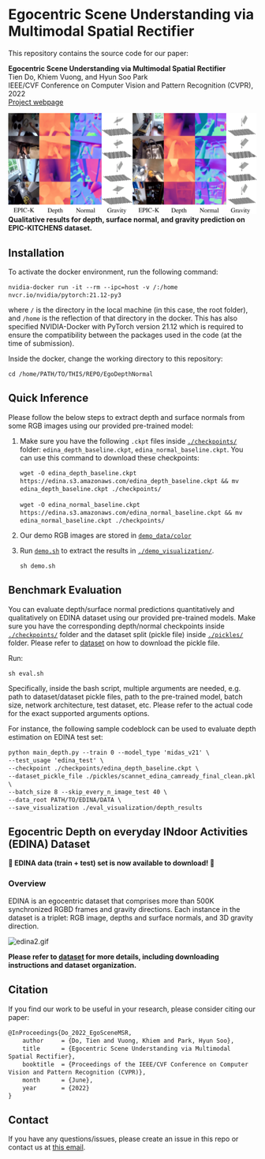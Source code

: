 # Egocentric Scene Understanding via Multimodal Spatial Rectifier

This repository contains the source code for our paper:

**Egocentric Scene Understanding via Multimodal Spatial Rectifier**  
Tien Do, Khiem Vuong, and Hyun Soo Park  
IEEE/CVF Conference on Computer Vision and Pattern Recognition (CVPR), 2022  
[Project webpage](https://tien-d.github.io/egodepthnormal_cvpr22.html) 

![epick_supp_qualitative_small.png](media/epick_supp_qualitative_small.png)
<b>Qualitative results for depth, surface normal, and gravity 
prediction on EPIC-KITCHENS dataset.</b>

## Installation

[//]: # (:star2: Demo code and installation instructions will be available soon! :star2:)

To activate the docker environment, run the following command:

```
nvidia-docker run -it --rm --ipc=host -v /:/home nvcr.io/nvidia/pytorch:21.12-py3
```

where `/` is the directory in the local machine (in this case, the root folder), and `/home` is the reflection of that directory in the docker. 
This has also specified NVIDIA-Docker with PyTorch version 21.12 which is required to ensure the compatibility 
between the packages used in the code (at the time of submission).

Inside the docker, change the working directory to this repository: 
```
cd /home/PATH/TO/THIS/REPO/EgoDepthNormal
```

## Quick Inference
Please follow the below steps to extract depth and surface normals from some RGB images using our provided pre-trained model:

1) Make sure you have the following `.ckpt` files inside [`./checkpoints/`](./checkpoints) folder: 
`edina_depth_baseline.ckpt`, `edina_normal_baseline.ckpt`.
You can use this command to download these checkpoints:

    ```
    wget -O edina_depth_baseline.ckpt https://edina.s3.amazonaws.com/edina_depth_baseline.ckpt && mv edina_depth_baseline.ckpt ./checkpoints/
    
    wget -O edina_normal_baseline.ckpt https://edina.s3.amazonaws.com/edina_normal_baseline.ckpt && mv edina_normal_baseline.ckpt ./checkpoints/
    ```
   
2) Our demo RGB images are stored in [`demo_data/color`](./demo_data/color)
   
4) Run [`demo.sh`](./demo.sh) to extract the results in [`./demo_visualization/`](./demo_visualization).

    ```
    sh demo.sh
    ```

## Benchmark Evaluation
You can evaluate depth/surface normal predictions quantitatively and qualitatively on EDINA dataset using our provided pre-trained models. Make sure you have the corresponding depth/normal checkpoints inside [`./checkpoints/`](./checkpoints) folder and the dataset split (pickle file) inside [`./pickles/`](./pickles) folder. Please refer to [dataset](README_dataset.md) on how to download the pickle file. 


Run:
```
sh eval.sh
```
Specifically, inside the bash script, multiple arguments are needed, e.g. path to dataset/dataset pickle files, path to the pre-trained model, batch size, network architecture, test dataset, etc. Please refer to the actual code for the exact supported arguments options.

For instance, the following sample codeblock can be used to evaluate depth estimation on EDINA test set:

```
python main_depth.py --train 0 --model_type 'midas_v21' \
--test_usage 'edina_test' \
--checkpoint ./checkpoints/edina_depth_baseline.ckpt \
--dataset_pickle_file ./pickles/scannet_edina_camready_final_clean.pkl \
--batch_size 8 --skip_every_n_image_test 40 \
--data_root PATH/TO/EDINA/DATA \
--save_visualization ./eval_visualization/depth_results
```

## Egocentric Depth on everyday INdoor Activities (EDINA) Dataset

**:star2: EDINA data (train + test) set is now available to download! :star2:**

### Overview
EDINA is an egocentric dataset that comprises more than 500K synchronized RGBD frames and gravity directions. Each instance in the dataset is a triplet: RGB image, depths and surface normals, and 3D gravity direction.

![edina2.gif](media/edina2.gif)

**Please refer to [dataset](README_dataset.md) for more details, including downloading instructions and dataset organization.** 

## Citation
If you find our work to be useful in your research, please consider citing our paper:
```
@InProceedings{Do_2022_EgoSceneMSR,
    author     = {Do, Tien and Vuong, Khiem and Park, Hyun Soo},
    title      = {Egocentric Scene Understanding via Multimodal Spatial Rectifier},
    booktitle  = {Proceedings of the IEEE/CVF Conference on Computer Vision and Pattern Recognition (CVPR)},
    month      = {June},
    year       = {2022}
}
```

## Contact
If you have any questions/issues, please create an issue in this repo or contact us at [this email](doxxx104@umn.edu). 


